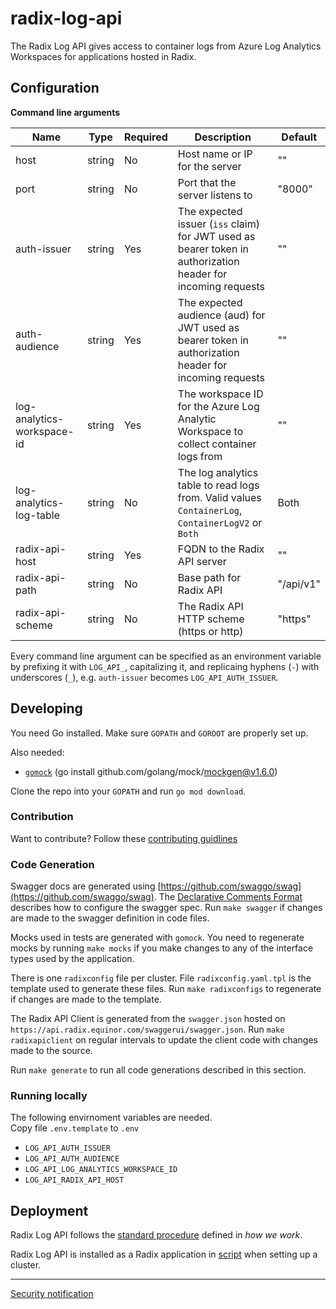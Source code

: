 # radix-log-api

The Radix Log API gives access to container logs from Azure Log Analytics Workspaces for applications hosted in Radix.


## Configuration

**Command line arguments**

| Name | Type | Required | Description | Default |
| ---- | ---- | -------- | ----------- | ------- |
| host | string | No | Host name or IP for the server | "" |
| port | string | No | Port that the server listens to | "8000" |
| auth-issuer | string | Yes | The expected issuer (`iss` claim) for JWT used as bearer token in authorization header for incoming requests | "" |
| auth-audience | string | Yes | The expected audience (aud) for JWT used as bearer token in authorization header for incoming requests | "" |
| log-analytics-workspace-id | string | Yes | The workspace ID for the Azure Log Analytic Workspace to collect container logs from | "" |
| log-analytics-log-table | string | No | The log analytics table to read logs from. Valid values `ContainerLog`, `ContainerLogV2` or `Both` | Both |
| radix-api-host | string | Yes | FQDN to the Radix API server  | "" |
| radix-api-path | string | No | Base path for Radix API | "/api/v1" |
| radix-api-scheme | string | No | The Radix API HTTP scheme (https or http) | "https" |

Every command line argument can be specified as an environment variable by prefixing it with `LOG_API_`, capitalizing it, and replicaing hyphens (`-`) with underscores (`_`), e.g. `auth-issuer` becomes `LOG_API_AUTH_ISSUER`.

## Developing

You need Go installed. Make sure `GOPATH` and `GOROOT` are properly set up.

Also needed:

- [`gomock`](https://github.com/golang/mock) (go install github.com/golang/mock/mockgen@v1.6.0)

Clone the repo into your `GOPATH` and run `go mod download`.

### Contribution

Want to contribute? Follow these [contributing guidlines](./CONTRIBUTING.md)

### Code Generation

Swagger docs are generated using [https://github.com/swaggo/swag](https://github.com/swaggo/swag). The [Declarative Comments Format](https://github.com/swaggo/swag#declarative-comments-format) describes how to configure the swagger spec. Run `make swagger` if changes are made to the swagger definition in code files.

Mocks used in tests are generated with `gomock`. You need to regenerate mocks by running `make mocks` if you make changes to any of the interface types used by the application.

There is one `radixconfig` file per cluster. File `radixconfig.yaml.tpl` is the template used to generate these files. Run `make radixconfigs` to regenerate if changes are made to the template.

The Radix API Client is generated from the `swagger.json` hosted on `https://api.radix.equinor.com/swaggerui/swagger.json`. Run `make radixapiclient` on regular intervals to update the client code with changes made to the source.

Run `make generate` to run all code generations described in this section.

### Running locally

The following envirnoment variables are needed.  
Copy file `.env.template` to `.env`

* `LOG_API_AUTH_ISSUER`
* `LOG_API_AUTH_AUDIENCE`
* `LOG_API_LOG_ANALYTICS_WORKSPACE_ID`
* `LOG_API_RADIX_API_HOST`

## Deployment

Radix Log API follows the [standard procedure](https://github.com/equinor/radix-private/blob/master/docs/how-we-work/development-practices.md#standard-radix-applications) defined in _how we work_. 

Radix Log API is installed as a Radix application in [script](https://github.com/equinor/radix-platform/blob/master/scripts/install_base_components.sh) when setting up a cluster.

------------------

[Security notification](./SECURITY.md)